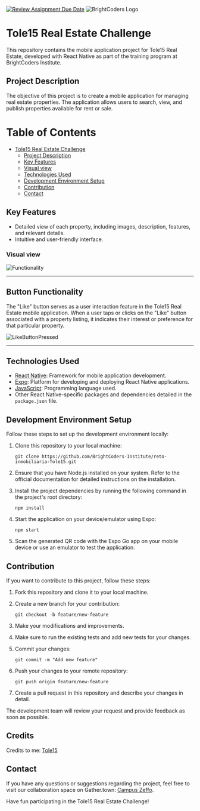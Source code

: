 [![Review Assignment Due Date](https://classroom.github.com/assets/deadline-readme-button-24ddc0f5d75046c5622901739e7c5dd533143b0c8e959d652212380cedb1ea36.svg)](https://classroom.github.com/a/EKaCILZ0)
![BrightCoders Logo](img/logo.png)

# Tole15 Real Estate Challenge

This repository contains the mobile application project for Tole15 Real Estate, developed with React Native as part of the training program at BrightCoders Institute.

## Project Description

The objective of this project is to create a mobile application for managing real estate properties. The application allows users to search, view, and publish properties available for rent or sale.

# Table of Contents

- [Tole15 Real Estate Challenge](#tole15-real-estate-challenge)
  - [Project Description](#project-description)
  - [Key Features](#key-features)
  - [Visual view](#visual-view)
  - [Technologies Used](#technologies-used)
  - [Development Environment Setup](#development-environment-setup)
  - [Contribution](#contribution)
  - [Contact](#contact)

## Key Features

- Detailed view of each property, including images, description, features, and relevant details.
- Intuitive and user-friendly interface.

### Visual view

![Functionality](img/funcionalfinish.png)

---

## Button Functionality

The "Like" button serves as a user interaction feature in the Tole15 Real Estate mobile application. When a user taps or clicks on the "Like" button associated with a property listing, it indicates their interest or preference for that particular property.

![LikeButtonPressed](img/LikeButton.png)

---

## Technologies Used

- [React Native](https://reactnative.dev): Framework for mobile application development.
- [Expo](https://expo.dev): Platform for developing and deploying React Native applications.
- [JavaScript](https://developer.mozilla.org/en-US/docs/Web/JavaScript): Programming language used.
- Other React Native-specific packages and dependencies detailed in the `package.json` file.

## Development Environment Setup

Follow these steps to set up the development environment locally:

1. Clone this repository to your local machine:

   ```
   git clone https://github.com/BrightCoders-Institute/reto-inmobiliaria-Tole15.git
   ```

2. Ensure that you have Node.js installed on your system. Refer to the official documentation for detailed instructions on the installation.

3. Install the project dependencies by running the following command in the project's root directory:

   ```
   npm install
   ```

4. Start the application on your device/emulator using Expo:

   ```
   npm start
   ```

5. Scan the generated QR code with the Expo Go app on your mobile device or use an emulator to test the application.

## Contribution

If you want to contribute to this project, follow these steps:

1. Fork this repository and clone it to your local machine.

2. Create a new branch for your contribution:

   ```
   git checkout -b feature/new-feature
   ```

3. Make your modifications and improvements.

4. Make sure to run the existing tests and add new tests for your changes.

5. Commit your changes:

   ```
   git commit -m "Add new feature"
   ```

6. Push your changes to your remote repository:

   ```
   git push origin feature/new-feature
   ```

7. Create a pull request in this repository and describe your changes in detail.

The development team will review your request and provide feedback as soon as possible.

## Credits

Credits to me: [Tole15](https://github.com/BrightCoders-Institute/reto-inmobiliaria-Tole15)

## Contact

If you have any questions or suggestions regarding the project, feel free to visit our collaboration space on Gather.town: [Campus Zeffo](https://app.gather.town/app/Xqjd4OwO4fzoQAHV/campus-zeffo).

Have fun participating in the Tole15 Real Estate Challenge!
